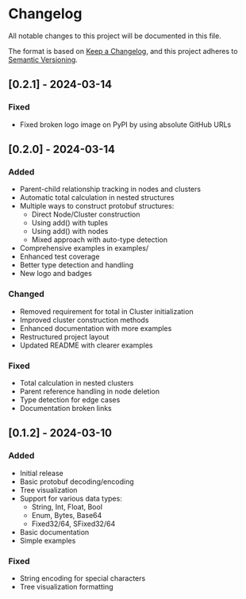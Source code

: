 # Changelog

All notable changes to this project will be documented in this file.

The format is based on [Keep a Changelog](https://keepachangelog.com/en/1.0.0/),
and this project adheres to [Semantic Versioning](https://semver.org/spec/v2.0.0.html).

## [0.2.1] - 2024-03-14

### Fixed
- Fixed broken logo image on PyPI by using absolute GitHub URLs

## [0.2.0] - 2024-03-14

### Added
- Parent-child relationship tracking in nodes and clusters
- Automatic total calculation in nested structures
- Multiple ways to construct protobuf structures:
  - Direct Node/Cluster construction
  - Using add() with tuples
  - Using add() with nodes
  - Mixed approach with auto-type detection
- Comprehensive examples in examples/
- Enhanced test coverage
- Better type detection and handling
- New logo and badges

### Changed
- Removed requirement for total in Cluster initialization
- Improved cluster construction methods
- Enhanced documentation with more examples
- Restructured project layout
- Updated README with clearer examples

### Fixed
- Total calculation in nested clusters
- Parent reference handling in node deletion
- Type detection for edge cases
- Documentation broken links

## [0.1.2] - 2024-03-10

### Added
- Initial release
- Basic protobuf decoding/encoding
- Tree visualization
- Support for various data types:
  - String, Int, Float, Bool
  - Enum, Bytes, Base64
  - Fixed32/64, SFixed32/64
- Basic documentation
- Simple examples

### Fixed
- String encoding for special characters
- Tree visualization formatting